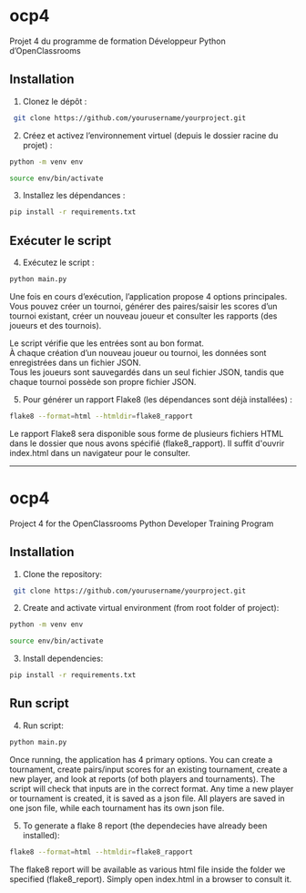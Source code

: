 # ocp4
Projet 4 du programme de formation Développeur Python d’OpenClassrooms  

## Installation  
1. Clonez le dépôt : 
```bash
 git clone https://github.com/yourusername/yourproject.git
``` 

2. Créez et activez l’environnement virtuel (depuis le dossier racine du projet) :  
```bash
python -m venv env
```
```bash
source env/bin/activate
```
3. Installez les dépendances :  
```bash
pip install -r requirements.txt
 ```

## Exécuter le script  
4. Exécutez le script :  
```bash
python main.py
 ```

Une fois en cours d’exécution, l’application propose 4 options principales.  
Vous pouvez créer un tournoi, générer des paires/saisir les scores d’un tournoi existant, créer un nouveau joueur et consulter les rapports (des joueurs et des tournois).  

Le script vérifie que les entrées sont au bon format.  
À chaque création d’un nouveau joueur ou tournoi, les données sont enregistrées dans un fichier JSON.  
Tous les joueurs sont sauvegardés dans un seul fichier JSON, tandis que chaque tournoi possède son propre fichier JSON.  

5. Pour générer un rapport Flake8 (les dépendances sont déjà installées) :  
```bash
flake8 --format=html --htmldir=flake8_rapport
```
Le rapport Flake8 sera disponible sous forme de plusieurs fichiers HTML dans le dossier que nous avons spécifié (flake8_rapport). Il suffit d'ouvrir index.html dans un navigateur pour le consulter.

---
# ocp4
Project 4 for the OpenClassrooms Python Developer Training Program

## Installation
1. Clone the repository:
```bash
 git clone https://github.com/yourusername/yourproject.git
```

2. Create and activate virtual environment (from root folder of project):
```bash
python -m venv env
```
```bash
source env/bin/activate
```

3. Install dependencies:
```bash
pip install -r requirements.txt
 ```

## Run script
4. Run script:
```bash
python main.py
 ```

Once running, the application has 4 primary options.
You can create a tournament, create pairs/input scores for an existing tournament,
create a new player, and look at reports (of both players and tournaments).
The script will check that inputs are in the correct format.
Any time a new player or tournament is created, it is saved as a json file.
All players are saved in one json file, while each tournament has its own json file.

5. To generate a flake 8 report (the dependecies have already been installed):
```bash
flake8 --format=html --htmldir=flake8_rapport
```
The flake8 report will be available as various html file inside the folder we specified (flake8_report). Simply open index.html in a browser to consult it.
